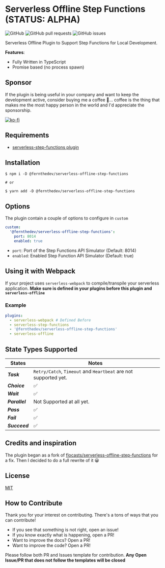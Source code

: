 # Serverless Offline Step Functions **(STATUS: ALPHA)**

![GitHub](https://img.shields.io/github/license/jefer590/serverless-offline-step-functions)
![GitHub pull requests](https://img.shields.io/github/issues-pr/jefer590/serverless-offline-step-functions)
![GitHub issues](https://img.shields.io/github/issues-raw/jefer590/serverless-offline-step-functions)

Serverless Offline Plugin to Support Step Functions for Local Development.


**Features**:

- Fully Written in TypeScript
- Promise based (no process spawn)

## Sponsor

If the plugin is being useful in your company and want to keep the development active, consider buying me a coffee 🙂... coffee is the thing that makes me the most happy person in the world and I'd appreciate the sponsorship.

[![ko-fi](https://www.ko-fi.com/img/githubbutton_sm.svg)](https://ko-fi.com/Y8Y42C4E9)

## Requirements

- [serverless-step-functions plugin](https://github.com/serverless-operations/)

## Installation

```shell
$ npm i -D @fernthedev/serverless-offline-step-functions

# or

$ yarn add -D @fernthedev/serverless-offline-step-functions
```

## Options

The plugin contain a couple of options to configure in `custom`

```yml
custom:
  '@fernthedev/serverless-offline-step-functions':
    port: 8014
    enabled: true
```

- `port`: Port of the Step Functions API Simulator (Default: 8014)
- `enabled`: Enabled Step Function API Simulator (Default: true)

## Using it with Webpack

If your project uses `serverless-webpack` to compile/transpile your serverless application. **Make sure is defined in your plugins before this plugin and `serverless-offline`**

### Example

```yml
plugins:
  - serverless-webpack # Defined Before
  - serverless-step-functions
  - '@fernthedev/serverless-offline-step-functions'
  - serverless-offline
```

## State Types Supported

| States | Notes |
| ------ | ------ |
| ***Task*** | `Retry/Catch`, `Timeout` and `Heartbeat` are not supported yet. |
| ***Choice*** | ✅ |
| ***Wait***  | ✅ |
| ***Parallel*** | Not Supported at all yet. |
| ***Pass*** | ✅ |
| ***Fail***| ✅ |
| ***Succeed***|✅|

## Credits and inspiration

The plugin began as a fork of [flocasts/serverless-offline-step-functions](https://github.com/flocasts/serverless-offline-step-functions) for a fix. Then I decided to do a full rewrite of it 😀

## License

[MIT](./LICENSE)

## How to Contribute

Thank you for your interest on contributing. There's a tons of ways that you can contribute!

- If you see that something is not right, open an issue!
- If you know exactly what is happening, open a PR!
- Want to improve the docs? Open a PR!
- Want to improve the code? Open a PR!

Please follow both PR and Issues template for contribution. **Any Open Issue/PR that does not follow the templates will be closed**
